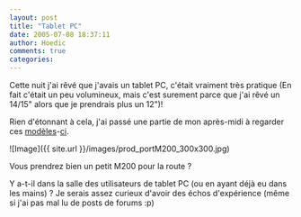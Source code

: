 ```yaml
---
layout: post
title: "Tablet PC"
date: 2005-07-08 18:37:11
author: Hoedic
comments: true
categories: 
---
```



Cette nuit j'ai rêvé que j'avais un tablet PC, c'était vraiment très pratique (En fait c'était un peu volumineux, mais c'est surement parce que j'ai rêvé un 14/15" alors que je prendrais plus un 12")!

Rien d'étonnant à cela, j'ai passé une partie de mon après-midi à regarder ces [modèles](http://www.toshibadirect.com/td/b2c/cdetland.to?poid=274449&ccid=1291021&coid=-26373&famoid=-26370&fgpn=PPM21U-02LDD4&seg=HHO)-[ci](http://www.fujitsu.ca/products/notebooks/lifebook_t_series/t4010d/).

![Image]({{ site.url }}/images/prod_portM200_300x300.jpg)
<div class="photoattrib">Vous prendrez bien un petit M200 pour la route ?</div>



Y a-t-il dans la salle des utilisateurs de tablet PC (ou en ayant déjà eu dans les mains) ? Je serais assez curieux d'avoir des échos d'expérience (même si j'ai pas mal lu de posts de forums :p)